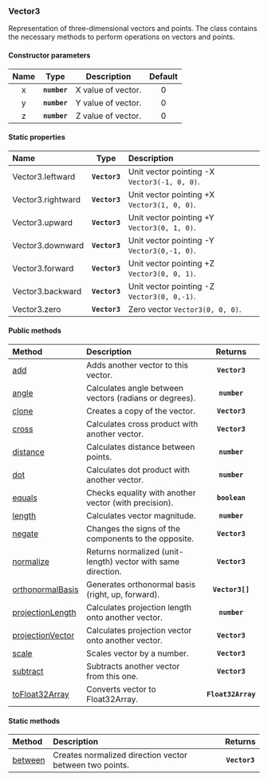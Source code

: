 ### Vector3
Representation of three-dimensional vectors and points. The class contains the necessary methods to perform operations on vectors and points.
#### Constructor parameters
|Name|Type|Description|Default|
|:-:|:-:|:-:|:-:|
|x|**`number`**|X value of vector.|0|
|y|**`number`**|Y value of vector.|0|
|z|**`number`**|Z value of vector.|0|

#### Static properties
|Name|Type|Description|
|:-|:-:|:-|
|Vector3.leftward|**`Vector3`**|Unit vector pointing -X `Vector3(-1, 0, 0)`.|
|Vector3.rightward|**`Vector3`**|Unit vector pointing +X `Vector3(1, 0, 0)`.|
|Vector3.upward|**`Vector3`**|Unit vector pointing +Y `Vector3(0, 1, 0)`.|
|Vector3.downward|**`Vector3`**|Unit vector pointing -Y `Vector3(0,-1, 0)`.|
|Vector3.forward|**`Vector3`**|Unit vector pointing +Z `Vector3(0, 0, 1)`.|
|Vector3.backward|**`Vector3`**|Unit vector pointing -Z `Vector3(0, 0,-1)`.|
|Vector3.zero|**`Vector3`**|Zero vector `Vector3(0, 0, 0)`.|


#### Public methods
|Method|Description|Returns|
|:-|:-|:-:|
|[add](./vector3.add.md)|Adds another vector to this vector.|**`Vector3`**|
|[angle](./vector3.angle.md)|Calculates angle between vectors (radians or degrees).|**`number`**|
|[clone](./vector3.clone.md)|Creates a copy of the vector.|**`Vector3`**|
|[cross](./vector3.cross.md)|Calculates cross product with another vector.|**`Vector3`**|
|[distance](./vector3.distance.md)|Calculates distance between points.|**`number`**|
|[dot](./vector3.dot.md)|Calculates dot product with another vector.|**`number`**|
|[equals](./vector3.equals.md)|Checks equality with another vector (with precision).|**`boolean`**|
|[length](./vector3.length.md)|Calculates vector magnitude.|**`number`**|
|[negate](./vector3.negate.md)|Changes the signs of the components to the opposite.|**`Vector3`**|
|[normalize](./vector3.normalize.md)|Returns normalized (unit-length) vector with same direction.|**`Vector3`**|
|[orthonormalBasis](./vector3.orthonormalBasis.md)|Generates orthonormal basis (right, up, forward).|**`Vector3[]`**|
|[projectionLength](./vector3.projectionLength.md)|Calculates projection length onto another vector.|**`number`**|
|[projectionVector](./vector3.projectionVector.md)|	Calculates projection vector onto another vector.|**`Vector3`**|
|[scale](./vector3.scale.md)|Scales vector by a number.|**`Vector3`**|
|[subtract](./vector3.subtract.md)|Subtracts another vector from this one.|**`Vector3`**|
|[toFloat32Array](./vector3.toFloat32Array.md)|Converts vector to Float32Array.|**`Float32Array`**|

#### Static methods
|Method|Description|Returns|
|:-|:-|:-:|
|[between](./vector3.between.md)|Creates normalized direction vector between two points.|**`Vector3`**|


























